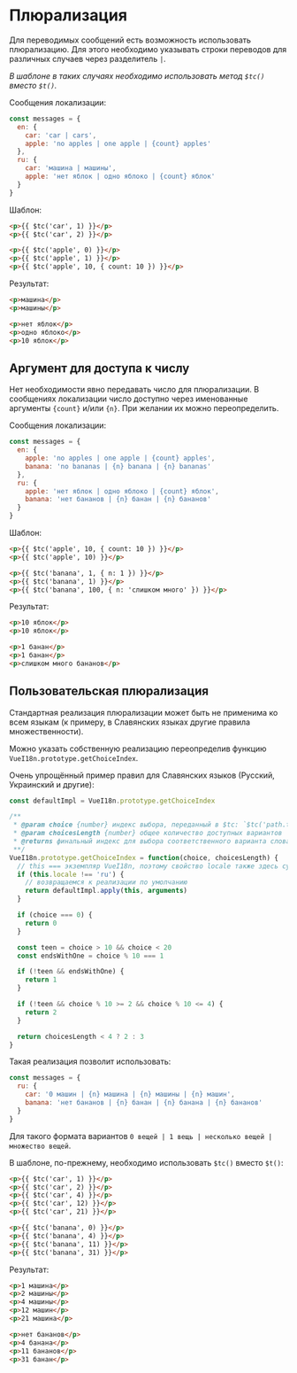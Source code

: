 # Плюрализация

Для переводимых сообщений есть возможность использовать плюрализацию. Для этого необходимо указывать строки переводов для различных случаев через разделитель `|`.

_В шаблоне в таких случаях необходимо использовать метод `$tc()` вместо `$t()`._

Сообщения локализации:

```js
const messages = {
  en: {
    car: 'car | cars',
    apple: 'no apples | one apple | {count} apples'
  },
  ru: {
    car: 'машина | машины',
    apple: 'нет яблок | одно яблоко | {count} яблок'
  }
}
```

Шаблон:

```html
<p>{{ $tc('car', 1) }}</p>
<p>{{ $tc('car', 2) }}</p>

<p>{{ $tc('apple', 0) }}</p>
<p>{{ $tc('apple', 1) }}</p>
<p>{{ $tc('apple', 10, { count: 10 }) }}</p>
```

Результат:

```html
<p>машина</p>
<p>машины</p>

<p>нет яблок</p>
<p>одно яблоко</p>
<p>10 яблок</p>
```

## Аргумент для доступа к числу

Нет необходимости явно передавать число для плюрализации. В сообщениях локализации число доступно через именованные аргументы `{count}` и/или `{n}`. При желании их можно переопределить.

Сообщения локализации:

```js
const messages = {
  en: {
    apple: 'no apples | one apple | {count} apples',
    banana: 'no bananas | {n} banana | {n} bananas'
  },
  ru: {
    apple: 'нет яблок | одно яблоко | {count} яблок',
    banana: 'нет бананов | {n} банан | {n} бананов'
  }
}
```

Шаблон:

```html
<p>{{ $tc('apple', 10, { count: 10 }) }}</p>
<p>{{ $tc('apple', 10) }}</p>

<p>{{ $tc('banana', 1, { n: 1 }) }}</p>
<p>{{ $tc('banana', 1) }}</p>
<p>{{ $tc('banana', 100, { n: 'слишком много' }) }}</p>
```

Результат:

```html
<p>10 яблок</p>
<p>10 яблок</p>

<p>1 банан</p>
<p>1 банан</p>
<p>слишком много бананов</p>
```

## Пользовательская плюрализация

Стандартная реализация плюрализации может быть не применима ко всем языкам (к примеру, в Славянских языках другие правила множественности).

Можно указать собственную реализацию переопределив функцию `VueI18n.prototype.getChoiceIndex`.

Очень упрощённый пример правил для Славянских языков (Русский, Украинский и другие):

```js
const defaultImpl = VueI18n.prototype.getChoiceIndex

/**
 * @param choice {number} индекс выбора, переданный в $tc: `$tc('path.to.rule', choiceIndex)`
 * @param choicesLength {number} общее количество доступных вариантов
 * @returns финальный индекс для выбора соответственного варианта слова
 **/
VueI18n.prototype.getChoiceIndex = function(choice, choicesLength) {
  // this === экземпляр VueI18n, поэтому свойство locale также здесь существует
  if (this.locale !== 'ru') {
    // возвращаемся к реализации по умолчанию
    return defaultImpl.apply(this, arguments)
  }

  if (choice === 0) {
    return 0
  }

  const teen = choice > 10 && choice < 20
  const endsWithOne = choice % 10 === 1

  if (!teen && endsWithOne) {
    return 1
  }

  if (!teen && choice % 10 >= 2 && choice % 10 <= 4) {
    return 2
  }

  return choicesLength < 4 ? 2 : 3
}
```

Такая реализация позволит использовать:

```js
const messages = {
  ru: {
    car: '0 машин | {n} машина | {n} машины | {n} машин',
    banana: 'нет бананов | {n} банан | {n} банана | {n} бананов'
  }
}
```

Для такого формата вариантов `0 вещей | 1 вещь | несколько вещей | множество вещей`.

В шаблоне, по-прежнему, необходимо использовать `$tc()` вместо `$t()`:

```html
<p>{{ $tc('car', 1) }}</p>
<p>{{ $tc('car', 2) }}</p>
<p>{{ $tc('car', 4) }}</p>
<p>{{ $tc('car', 12) }}</p>
<p>{{ $tc('car', 21) }}</p>

<p>{{ $tc('banana', 0) }}</p>
<p>{{ $tc('banana', 4) }}</p>
<p>{{ $tc('banana', 11) }}</p>
<p>{{ $tc('banana', 31) }}</p>
```

Результат:

```html
<p>1 машина</p>
<p>2 машины</p>
<p>4 машины</p>
<p>12 машин</p>
<p>21 машина</p>

<p>нет бананов</p>
<p>4 банана</p>
<p>11 бананов</p>
<p>31 банан</p>
```
